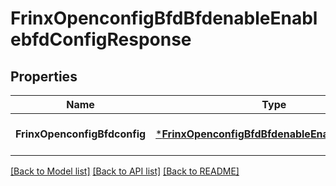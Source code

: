 # FrinxOpenconfigBfdBfdenableEnablebfdConfigResponse

## Properties
Name | Type | Description | Notes
------------ | ------------- | ------------- | -------------
**FrinxOpenconfigBfdconfig** | [***FrinxOpenconfigBfdBfdenableEnablebfdConfig**](frinx.openconfig.bfd.bfdenable.enablebfd.Config.md) |  | [optional] [default to null]

[[Back to Model list]](../README.md#documentation-for-models) [[Back to API list]](../README.md#documentation-for-api-endpoints) [[Back to README]](../README.md)



